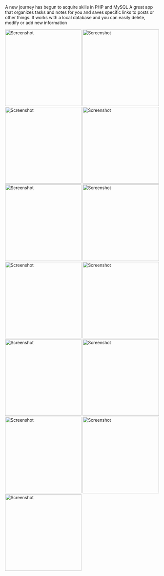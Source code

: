  A new journey has begun to acquire skills in PHP and MySQL
A great app that organizes tasks and notes for you and saves specific links to posts or other things. It works with a local database and you can easily delete, modify or add new information

<img src="https://github.com/user-attachments/assets/7b5ed143-a98a-4abf-9b1d-e041ff6503bf" alt="Screenshot" width="250"/>
<img src="https://github.com/user-attachments/assets/fbc923ac-fbb2-45d4-b3a0-e47907d29c3b" alt="Screenshot" width="250"/>
<img src="https://github.com/user-attachments/assets/941eda1e-69a5-461a-b4f8-93292d04ae3d" alt="Screenshot" width="250"/>
<img src="https://github.com/user-attachments/assets/4de8a463-4ea6-4fdd-b50a-5f4201784509" alt="Screenshot" width="250"/>
<img src="https://github.com/user-attachments/assets/b1210d6e-b941-4fb3-a7e9-0505adffa477" alt="Screenshot" width="250"/>
<img src="https://github.com/user-attachments/assets/246f8737-601c-4c27-a811-d1394b8cfeb1" alt="Screenshot" width="250"/>
<img src="https://github.com/user-attachments/assets/f0ed0a2c-bbe5-4891-82a0-cef6ca1365ff" alt="Screenshot" width="250"/>
<img src="https://github.com/user-attachments/assets/8db527bb-a966-4226-b182-7f791091a2f7" alt="Screenshot" width="250"/>
<img src="https://github.com/user-attachments/assets/c4e0a423-4ccd-4bd6-9bb5-2fde8fc282b9" alt="Screenshot" width="250"/>
<img src="https://github.com/user-attachments/assets/526701d0-ba0e-4649-bf85-f739ac5479eb" alt="Screenshot" width="250"/>
<img src="https://github.com/user-attachments/assets/6ee67b54-4bc3-4a2e-b714-28a6d6b0796d" alt="Screenshot" width="250"/>
<img src="https://github.com/user-attachments/assets/ed4de51d-1025-4d60-b3a4-8bb9d9628d29" alt="Screenshot" width="250"/>
<img src="https://github.com/user-attachments/assets/ecea24c6-cc55-4a22-b61d-931a3459e0ad" alt="Screenshot" width="250"/>

